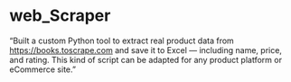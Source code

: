 # web_Scraper
“Built a custom Python tool to extract real product data from  https://books.toscrape.com and save it to Excel — including name, price, and rating. This kind of script can be adapted for any product platform or eCommerce site.”
